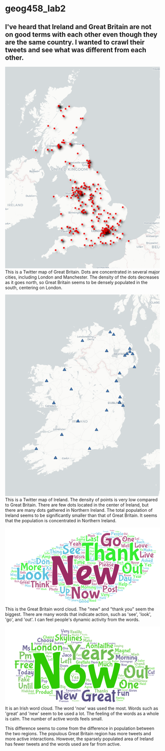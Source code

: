 # geog458_lab2

## I've heard that Ireland and Great Britain are not on good terms with each other even though they are the same country. I wanted to crawl their tweets and see what was different from each other. 

![map of great britian](https://github.com/dldl1901s/geog458_lab2/blob/main/img/great_britian_map.png)
This is a Twitter map of Great Britain. Dots are concentrated in several major cities, including London and Manchester. The density of the dots decreases as it goes north, so Great Britain seems to be densely populated in the south, centering on London. 

![map of island](https://github.com/dldl1901s/geog458_lab2/blob/main/img/island_map.png)
This is a Twitter map of Ireland. The density of points is very low compared to Great Britain. There are few dots located in the center of Ireland, but there are many dots gathered in Northern Ireland. The total population of Ireland seems to be significantly smaller than that of Great Britain. It seems that the population is concentrated in Northern Ireland. 

![wordcloud of great britian](https://github.com/dldl1901s/geog458_lab2/blob/main/img/great_britian_wordcloud.png)
This is the Great Britain word cloud. The "new" and "thank you" seem the biggest. There are many words that indicate action, such as 'see', 'look', 'go', and 'out'. I can feel people's dynamic activity from the words.


![wordcloud of island](https://github.com/dldl1901s/geog458_lab2/blob/main/img/island_wordcloud.png)
It is an Irish word cloud. The word 'now' was used the most. Words such as 'great' and 'new' seem to be used a lot. The feeling of the words as a whole is calm. The number of active words feels small. 

This difference seems to come from the difference in population between the two regions. The populous Great Britain region has more tweets and more active interactions. However, the sparsely populated area of Ireland has fewer tweets and the words used are far from active.



